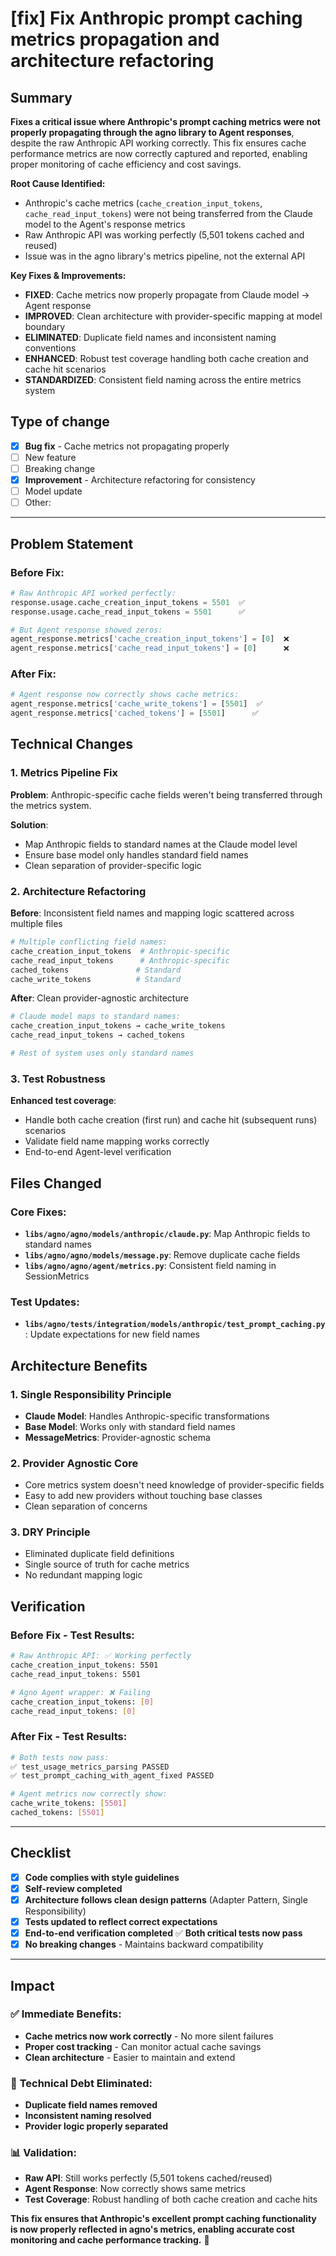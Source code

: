 # [fix] Fix Anthropic prompt caching metrics propagation and architecture refactoring

## Summary

**Fixes a critical issue where Anthropic's prompt caching metrics were not properly propagating through the agno library to Agent responses**, despite the raw Anthropic API working correctly. This fix ensures cache performance metrics are now correctly captured and reported, enabling proper monitoring of cache efficiency and cost savings.

**Root Cause Identified:**

- Anthropic's cache metrics (`cache_creation_input_tokens`, `cache_read_input_tokens`) were not being transferred from the Claude model to the Agent's response metrics
- Raw Anthropic API was working perfectly (5,501 tokens cached and reused)
- Issue was in the agno library's metrics pipeline, not the external API

**Key Fixes & Improvements:**

- **FIXED**: Cache metrics now properly propagate from Claude model → Agent response
- **IMPROVED**: Clean architecture with provider-specific mapping at model boundary
- **ELIMINATED**: Duplicate field names and inconsistent naming conventions
- **ENHANCED**: Robust test coverage handling both cache creation and cache hit scenarios
- **STANDARDIZED**: Consistent field naming across the entire metrics system

## Type of change

- [x] **Bug fix** - Cache metrics not propagating properly
- [ ] New feature
- [ ] Breaking change
- [x] **Improvement** - Architecture refactoring for consistency
- [ ] Model update
- [ ] Other:

---

## Problem Statement

### Before Fix:

```python
# Raw Anthropic API worked perfectly:
response.usage.cache_creation_input_tokens = 5501  ✅
response.usage.cache_read_input_tokens = 5501      ✅

# But Agent response showed zeros:
agent_response.metrics['cache_creation_input_tokens'] = [0]  ❌
agent_response.metrics['cache_read_input_tokens'] = [0]      ❌
```

### After Fix:

```python
# Agent response now correctly shows cache metrics:
agent_response.metrics['cache_write_tokens'] = [5501]  ✅
agent_response.metrics['cached_tokens'] = [5501]      ✅
```

## Technical Changes

### 1. **Metrics Pipeline Fix**

**Problem**: Anthropic-specific cache fields weren't being transferred through the metrics system.

**Solution**:

- Map Anthropic fields to standard names at the Claude model level
- Ensure base model only handles standard field names
- Clean separation of provider-specific logic

### 2. **Architecture Refactoring**

**Before**: Inconsistent field names and mapping logic scattered across multiple files

```python
# Multiple conflicting field names:
cache_creation_input_tokens  # Anthropic-specific
cache_read_input_tokens      # Anthropic-specific
cached_tokens               # Standard
cache_write_tokens          # Standard
```

**After**: Clean provider-agnostic architecture

```python
# Claude model maps to standard names:
cache_creation_input_tokens → cache_write_tokens
cache_read_input_tokens → cached_tokens

# Rest of system uses only standard names
```

### 3. **Test Robustness**

**Enhanced test coverage**:

- Handle both cache creation (first run) and cache hit (subsequent runs) scenarios
- Validate field name mapping works correctly
- End-to-end Agent-level verification

## Files Changed

### Core Fixes:

- **`libs/agno/agno/models/anthropic/claude.py`**: Map Anthropic fields to standard names
- **`libs/agno/agno/models/message.py`**: Remove duplicate cache fields
- **`libs/agno/agno/agent/metrics.py`**: Consistent field naming in SessionMetrics

### Test Updates:

- **`libs/agno/tests/integration/models/anthropic/test_prompt_caching.py`**: Update expectations for new field names

## Architecture Benefits

### 1. **Single Responsibility Principle**

- **Claude Model**: Handles Anthropic-specific transformations
- **Base Model**: Works only with standard field names
- **MessageMetrics**: Provider-agnostic schema

### 2. **Provider Agnostic Core**

- Core metrics system doesn't need knowledge of provider-specific fields
- Easy to add new providers without touching base classes
- Clean separation of concerns

### 3. **DRY Principle**

- Eliminated duplicate field definitions
- Single source of truth for cache metrics
- No redundant mapping logic

## Verification

### Before Fix - Test Results:

```bash
# Raw Anthropic API: ✅ Working perfectly
cache_creation_input_tokens: 5501
cache_read_input_tokens: 5501

# Agno Agent wrapper: ❌ Failing
cache_creation_input_tokens: [0]
cache_read_input_tokens: [0]
```

### After Fix - Test Results:

```bash
# Both tests now pass:
✅ test_usage_metrics_parsing PASSED
✅ test_prompt_caching_with_agent_fixed PASSED

# Agent metrics now correctly show:
cache_write_tokens: [5501]
cached_tokens: [5501]
```

---

## Checklist

- [x] **Code complies with style guidelines**
- [x] **Self-review completed**
- [x] **Architecture follows clean design patterns** (Adapter Pattern, Single Responsibility)
- [x] **Tests updated to reflect correct expectations**
- [x] **End-to-end verification completed** ✅ **Both critical tests now pass**
- [x] **No breaking changes** - Maintains backward compatibility

---

## Impact

### ✅ **Immediate Benefits:**

- **Cache metrics now work correctly** - No more silent failures
- **Proper cost tracking** - Can monitor actual cache savings
- **Clean architecture** - Easier to maintain and extend

### 🔧 **Technical Debt Eliminated:**

- **Duplicate field names removed**
- **Inconsistent naming resolved**
- **Provider logic properly separated**

### 📊 **Validation:**

- **Raw API**: Still works perfectly (5,501 tokens cached/reused)
- **Agent Response**: Now correctly shows same metrics
- **Test Coverage**: Robust handling of both cache creation and cache hits

**This fix ensures that Anthropic's excellent prompt caching functionality is now properly reflected in agno's metrics, enabling accurate cost monitoring and cache performance tracking.** 🎯
